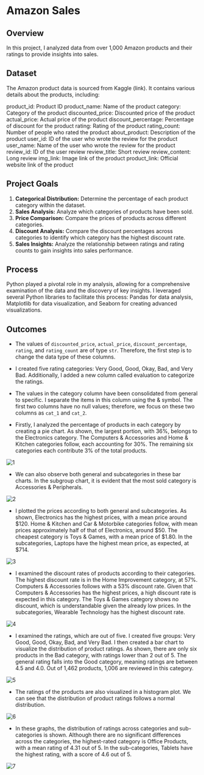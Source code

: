 # Amazon Sales 

## Overview

In this project, I analyzed data from over 1,000 Amazon products and their ratings to provide insights into sales.

## Dataset

The Amazon product data is sourced from Kaggle (link). It contains various details about the products, including:

product_id: Product ID
product_name: Name of the product
category: Category of the product
discounted_price: Discounted price of the product
actual_price: Actual price of the product
discount_percentage: Percentage of discount for the product
rating: Rating of the product
rating_count: Number of people who rated the product
about_product: Description of the product
user_id: ID of the user who wrote the review for the product
user_name: Name of the user who wrote the review for the product
review_id: ID of the user review
review_title: Short review
review_content: Long review
img_link: Image link of the product
product_link: Official website link of the product

## Project Goals

1) **Categorical Distribution:** Determine the percentage of each product category within the dataset.
2) **Sales Analysis:** Analyze which categories of products have been sold.
3) **Price Comparison:** Compare the prices of products across different categories.
4) **Discount Analysis:** Compare the discount percentages across categories to identify which category has the highest discount rate.
5) **Sales Insights:** Analyze the relationship between ratings and rating counts to gain insights into sales performance.

## Process

Python played a pivotal role in my analysis, allowing for a comprehensive examination of the data and the discovery of key insights. I leveraged several Python libraries to facilitate this process: Pandas for data analysis, Matplotlib for data visualization, and Seaborn for creating advanced visualizations.

## Outcomes

- The values of `discounted_price`, `actual_price`, `discount_percentage`, `rating`, and `rating_count` are of type `str`. Therefore, the first step is to change the data type of these columns.

- I created five rating categories: Very Good, Good, Okay, Bad, and Very Bad. Additionally, I added a new column called evaluation to categorize the ratings.

- The values in the category column have been consolidated from general to specific. I separate the items in this column using the & symbol. The first two columns have no null values; therefore, we focus on these two columns as `cat_1` and `cat_2`.

- Firstly, I analyzed the percentage of products in each category by creating a pie chart. As shown, the largest portion, with 36%, belongs to the Electronics category. The Computers & Accessories and Home & Kitchen categories follow, each accounting for 30%. The remaining six categories each contribute 3% of the total products.

![1](https://github.com/user-attachments/assets/e05bbc02-999e-4e25-8f77-b75160672684)

- We can also observe both general and subcategories in these bar charts. In the subgroup chart, it is evident that the most sold category is Accessories & Peripherals.

![2](https://github.com/user-attachments/assets/c5024d16-19da-401e-9e52-4b646b7639b5)

- I plotted the prices according to both general and subcategories. As shown, Electronics has the highest prices, with a mean price around $120. Home & Kitchen and Car & Motorbike categories follow, with mean prices approximately half of that of Electronics, around $50. The cheapest category is Toys & Games, with a mean price of $1.80. In the subcategories, Laptops have the highest mean price, as expected, at $714.

![3](https://github.com/user-attachments/assets/95fdaa0b-1321-4be9-b2b0-30ca2791e3dc)


- I examined the discount rates of products according to their categories. The highest discount rate is in the Home Improvement category, at 57%. Computers & Accessories follows with a 53% discount rate. Given that Computers & Accessories has the highest prices, a high discount rate is expected in this category. The Toys & Games category shows no discount, which is understandable given the already low prices. In the subcategories, Wearable Technology has the highest discount rate.

![4](https://github.com/user-attachments/assets/15fcf251-0ae0-45af-ac53-0b99b8785bb3)

- I examined the ratings, which are out of five. I created five groups: Very Good, Good, Okay, Bad, and Very Bad. I then created a bar chart to visualize the distribution of product ratings. As shown, there are only six products in the Bad category, with ratings lower than 2 out of 5. The general rating falls into the Good category, meaning ratings are between 4.5 and 4.0. Out of 1,462 products, 1,006 are reviewed in this category.

![5](https://github.com/user-attachments/assets/f6b4a949-83b8-4331-b258-56411f151daa)

- The ratings of the products are also visualized in a histogram plot. We can see that the distribution of product ratings follows a normal distribution.

![6](https://github.com/user-attachments/assets/ee44a375-09e4-4a88-a75e-df4081e8e71d)

- In these graphs, the distribution of ratings across categories and sub-categories is shown. Although there are no significant differences across the categories, the highest-rated category is Office Products, with a mean rating of 4.31 out of 5. In the sub-categories, Tablets have the highest rating, with a score of 4.6 out of 5.

![7](https://github.com/user-attachments/assets/50a4ca22-04be-4b22-90b6-4df4075d9e31)
